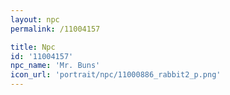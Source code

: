 ```yaml
---
layout: npc
permalink: /11004157

title: Npc
id: '11004157'
npc_name: 'Mr. Buns'
icon_url: 'portrait/npc/11000886_rabbit2_p.png'
---
```

